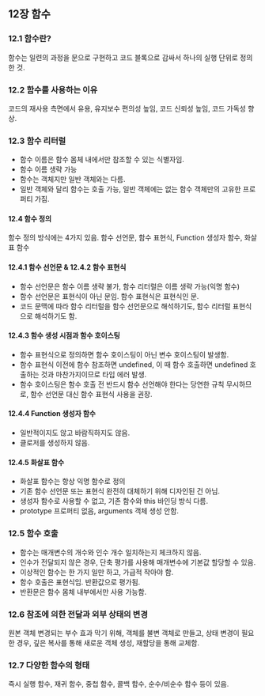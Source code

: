 ## 12장 함수
### 12.1 함수란?
함수는 일련의 과정을 문으로 구현하고 코드 블록으로 감싸서 하나의 실행 단위로 정의한 것.

### 12.2 함수를 사용하는 이유
코드의 재사용 측면에서 유용, 유지보수 편의성 높임, 코드 신뢰성 높임, 코드 가독성 향상.

### 12.3 함수 리터럴
- 함수 이름은 함수 몸체 내에서만 참조할 수 있는 식별자임.
- 함수 이름 생략 가능
- 함수는 객체지만 일반 객체와는 다름.
- 일반 객체와 달리 함수는 호출 가능, 일반 객체에는 없는 함수 객체만의 고유한 프로퍼티 가짐.

#### 12.4 함수 정의
함수 정의 방식에는 4가지 있음.
함수 선언문, 함수 표현식, Function 생성자 함수, 화살표 함수

#### 12.4.1 함수 선언문 & 12.4.2 함수 표현식
- 함수 선언문은 함수 이름 생략 불가, 함수 리터럴은 이름 생략 가능(익명 함수)
- 함수 선언문은 표현식이 아닌 문임. 함수 표현식은 표현식인 문.
- 코드 문맥에 따라 함수 리터럴을 함수 선언문으로 해석하기도, 함수 리터럴 표현식으로 해석하기도 함.

#### 12.4.3 함수 생성 시점과 함수 호이스팅
- 함수 표현식으로 정의하면 함수 호이스팅이 아닌 변수 호이스팅이 발생함.
- 함수 표현식 이전에 함수 참조하면 undefined, 이 때 함수 호출하면 undefined 호출하는 것과 마찬가지이므로
  타입 에러 발생.
- 함수 호이스팅은 함수 호출 전 반드시 함수 선언해야 한다는 당연한 규칙 무시하므로,
  함수 선언문 대신 함수 표현식 사용을 권장.

#### 12.4.4 Function 생성자 함수
- 일반적이지도 않고 바람직하지도 않음.
- 클로저를 생성하지 않음.

#### 12.4.5 화살표 함수
- 화살표 함수는 항상 익명 함수로 정의
- 기존 함수 선언문 또는 표현식 완전히 대체하기 위해 디자인된 건 아님.
- 생성자 함수로 사용할 수 없고, 기존 함수와 this 바인딩 방식 다름.
- prototype 프로퍼티 없음, arguments 객체 생성 안함.

### 12.5 함수 호출
- 함수는 매개변수의 개수와 인수 개수 일치하는지 체크하지 않음.
- 인수가 전달되지 않은 경우, 단축 평가를 사용해 매개변수에 기본값 할당할 수 있음.
- 이상적인 함수는 한 가지 일만 하고, 가급적 작아야 함.
- 함수 호출은 표현식임. 반환값으로 평가됨.
- 반환문은 함수 몸체 내부에서만 사용 가능함.

### 12.6 참조에 의한 전달과 외부 상태의 변경
원본 객체 변경되는 부수 효과 막기 위해, 객체를 불변 객체로 만들고,
상태 변경이 필요한 경우, 깊은 복사를 통해 새로운 객체 생성, 재할당을 통해 교체함.

### 12.7 다양한 함수의 형태
즉시 실행 함수, 재귀 함수, 중첩 함수, 콜백 함수, 순수/비순수 함수 등이 있음.